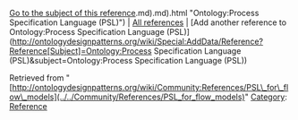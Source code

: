[Go to the subject of this reference](../../Ontology/Process_Specification_Language_(PSL)).md).md).html "Ontology:Process Specification Language (PSL)") | [All references](../../Community/References.1 "Community:References") | [Add another reference to Ontology:Process Specification Language (PSL)](http://ontologydesignpatterns.org/wiki/Special:AddData/Reference?Reference[Subject]=Ontology:Process Specification Language (PSL)&subject=Ontology:Process Specification Language (PSL))


Retrieved from "[http://ontologydesignpatterns.org/wiki/Community:References/PSL\_for\_flow\_models](../../Community/References/PSL_for_flow_models)"
 [Category](http://ontologydesignpatterns.org/wiki/Special:Categories "Special:Categories"): [Reference](../../Category/Reference "Category:Reference")
